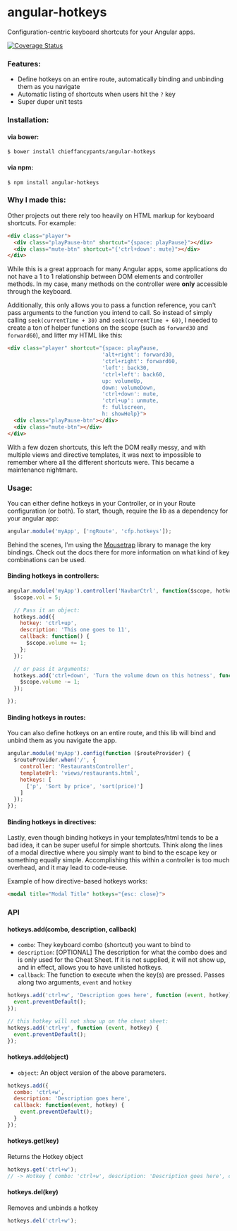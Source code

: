 angular-hotkeys 
================
Configuration-centric keyboard shortcuts for your Angular apps.

[![Coverage Status](https://coveralls.io/repos/chieffancypants/angular-hotkeys/badge.png?branch=master)](https://coveralls.io/r/chieffancypants/angular-hotkeys?branch=master)


### Features:
- Define hotkeys on an entire route, automatically binding and unbinding them as you navigate
- Automatic listing of shortcuts when users hit the `?` key
- Super duper unit tests


### Installation:

#### via bower:

```
$ bower install chieffancypants/angular-hotkeys
```

#### via npm:

```
$ npm install angular-hotkeys
```


### Why I made this:
Other projects out there rely too heavily on HTML markup for keyboard shortcuts.  For example:

```html
<div class="player">
  <div class="playPause-btn" shortcut="{space: playPause}"></div>
  <div class="mute-btn" shortcut="{'ctrl+down': mute}"></div>
</div>
```

While this is a great approach for many Angular apps, some applications do not have a 1 to 1 relationship between DOM elements and controller methods.  In my case, many methods on the controller were **only** accessible through the keyboard.

Additionally, this only allows you to pass a function reference, you can't pass arguments to the function you intend to call. So instead of simply calling `seek(currentTime + 30)` and `seek(currentTime + 60)`,  I needed to create a ton of helper functions on the scope (such as `forward30` and `forward60`), and litter my HTML like this:

```html
<div class="player" shortcut="{space: playPause,
                              'alt+right': forward30,
                              'ctrl+right': forward60,
                              'left': back30,
                              'ctrl+left': back60,
                              up: volumeUp,
                              down: volumeDown,
                              'ctrl+down': mute,
                              'ctrl+up': unmute,
                              f: fullscreen,
                              h: showHelp}">
  <div class="playPause-btn"></div>
  <div class="mute-btn"></div>
</div>

```

With a few dozen shortcuts, this left the DOM really messy, and with multiple views and directive templates, it was next to impossible to remember where all the different shortcuts were.  This became a maintenance nightmare.


### Usage:

You can either define hotkeys in your Controller, or in your Route configuration (or both).  To start, though, require the lib as a dependency for your angular app:

```js
angular.module('myApp', ['ngRoute', 'cfp.hotkeys']);
```

Behind the scenes, I'm using the [Mousetrap](https://github.com/ccampbell/mousetrap) library to manage the key bindings.  Check out the docs there for more information on what kind of key combinations can be used.


#### Binding hotkeys in controllers:

```js
angular.module('myApp').controller('NavbarCtrl', function($scope, hotkeys) {
  $scope.vol = 5;

  // Pass it an object:
  hotkeys.add({
    hotkey: 'ctrl+up',
    description: 'This one goes to 11',
    callback: function() {
      $scope.volume += 1;
    };
  });

  // or pass it arguments:
  hotkeys.add('ctrl+down', 'Turn the volume down on this hotness', function() {
    $scope.volume -= 1;
  });

});
```

#### Binding hotkeys in routes:
You can also define hotkeys on an entire route, and this lib will bind and unbind them as you navigate the app.

```js
angular.module('myApp').config(function ($routeProvider) {
  $routeProvider.when('/', {
    controller: 'RestaurantsController',
    templateUrl: 'views/restaurants.html',
    hotkeys: [
      ['p', 'Sort by price', 'sort(price)']
    ]
  });
});
```

#### Binding hotkeys in directives:
Lastly, even though binding hotkeys in your templates/html tends to be a bad idea, it can be super useful for simple shortcuts.  Think along the lines of a modal directive where you simply want to bind to the escape key or something equally simple.  Accomplishing this within a controller is too much overhead, and it may lead to code-reuse.

Example of how directive-based hotkeys works:

```html
<modal title="Modal Title" hotkeys="{esc: close}">
```



### API

#### hotkeys.add(combo, description, callback)

- `combo`: They keyboard combo (shortcut) you want to bind to
- `description`: [OPTIONAL] The description for what the combo does and is only used for the Cheat Sheet.  If it is not supplied, it will not show up, and in effect, allows you to have unlisted hotkeys.
- `callback`: The function to execute when the key(s) are pressed.  Passes along two arguments, `event` and `hotkey`

```js
hotkeys.add('ctrl+w', 'Description goes here', function (event, hotkey) {
  event.preventDefault();
});

// this hotkey will not show up on the cheat sheet:
hotkeys.add('ctrl+y', function (event, hotkey) {
  event.preventDefault();
});
```

#### hotkeys.add(object)
- `object`: An object version of the above parameters.

```js
hotkeys.add({
  combo: 'ctrl+w',
  description: 'Description goes here',
  callback: function(event, hotkey) {
    event.preventDefault();
  }
});
```

#### hotkeys.get(key)
Returns the Hotkey object

```js
hotkeys.get('ctrl+w');
// -> Hotkey { combo: 'ctrl+w', description: 'Description goes here', callback: function (event, hotkey) }
```

#### hotkeys.del(key)
Removes and unbinds a hotkey

```js
hotkeys.del('ctrl+w');
```
